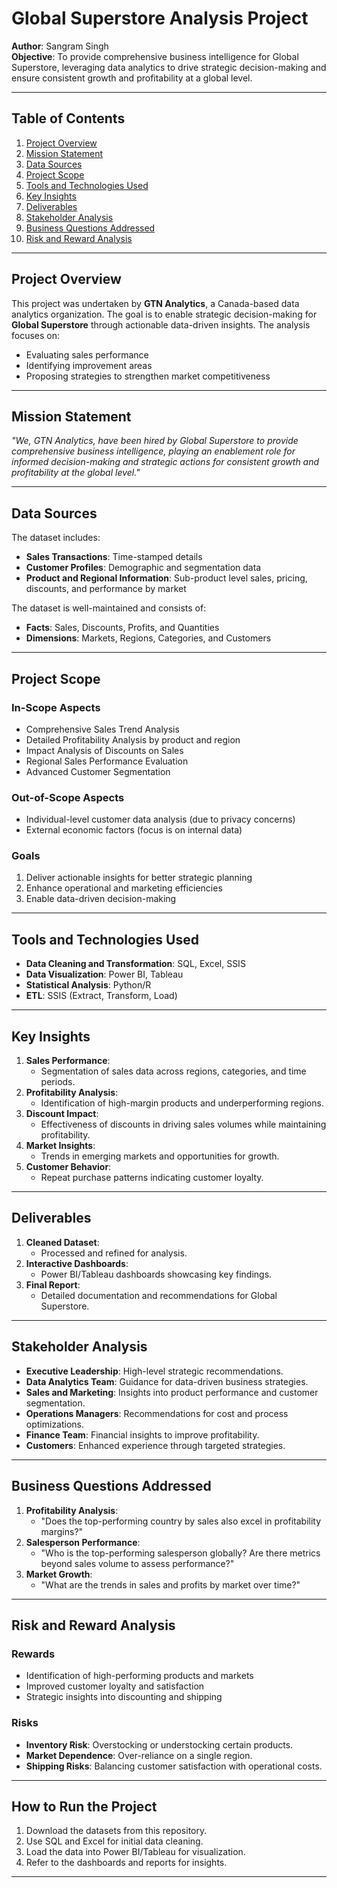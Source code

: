 # Global Superstore Analysis Project

**Author**: Sangram Singh  
**Objective**: To provide comprehensive business intelligence for Global Superstore, leveraging data analytics to drive strategic decision-making and ensure consistent growth and profitability at a global level.

---

## Table of Contents
1. [Project Overview](#project-overview)
2. [Mission Statement](#mission-statement)
3. [Data Sources](#data-sources)
4. [Project Scope](#project-scope)
5. [Tools and Technologies Used](#tools-and-technologies-used)
6. [Key Insights](#key-insights)
7. [Deliverables](#deliverables)
8. [Stakeholder Analysis](#stakeholder-analysis)
9. [Business Questions Addressed](#business-questions-addressed)
10. [Risk and Reward Analysis](#risk-and-reward-analysis)

---

## Project Overview

This project was undertaken by **GTN Analytics**, a Canada-based data analytics organization. The goal is to enable strategic decision-making for **Global Superstore** through actionable data-driven insights. The analysis focuses on:
- Evaluating sales performance
- Identifying improvement areas
- Proposing strategies to strengthen market competitiveness

---

## Mission Statement

*"We, GTN Analytics, have been hired by Global Superstore to provide comprehensive business intelligence, playing an enablement role for informed decision-making and strategic actions for consistent growth and profitability at the global level."*

---

## Data Sources

The dataset includes:
- **Sales Transactions**: Time-stamped details
- **Customer Profiles**: Demographic and segmentation data
- **Product and Regional Information**: Sub-product level sales, pricing, discounts, and performance by market

The dataset is well-maintained and consists of:
- **Facts**: Sales, Discounts, Profits, and Quantities
- **Dimensions**: Markets, Regions, Categories, and Customers

---

## Project Scope

### **In-Scope Aspects**
- Comprehensive Sales Trend Analysis
- Detailed Profitability Analysis by product and region
- Impact Analysis of Discounts on Sales
- Regional Sales Performance Evaluation
- Advanced Customer Segmentation

### **Out-of-Scope Aspects**
- Individual-level customer data analysis (due to privacy concerns)
- External economic factors (focus is on internal data)

### **Goals**
1. Deliver actionable insights for better strategic planning
2. Enhance operational and marketing efficiencies
3. Enable data-driven decision-making

---

## Tools and Technologies Used

- **Data Cleaning and Transformation**: SQL, Excel, SSIS
- **Data Visualization**: Power BI, Tableau
- **Statistical Analysis**: Python/R
- **ETL**: SSIS (Extract, Transform, Load)

---

## Key Insights

1. **Sales Performance**:
   - Segmentation of sales data across regions, categories, and time periods.
2. **Profitability Analysis**:
   - Identification of high-margin products and underperforming regions.
3. **Discount Impact**:
   - Effectiveness of discounts in driving sales volumes while maintaining profitability.
4. **Market Insights**:
   - Trends in emerging markets and opportunities for growth.
5. **Customer Behavior**:
   - Repeat purchase patterns indicating customer loyalty.

---

## Deliverables

1. **Cleaned Dataset**:
   - Processed and refined for analysis.
2. **Interactive Dashboards**:
   - Power BI/Tableau dashboards showcasing key findings.
3. **Final Report**:
   - Detailed documentation and recommendations for Global Superstore.

---

## Stakeholder Analysis

- **Executive Leadership**: High-level strategic recommendations.
- **Data Analytics Team**: Guidance for data-driven business strategies.
- **Sales and Marketing**: Insights into product performance and customer segmentation.
- **Operations Managers**: Recommendations for cost and process optimizations.
- **Finance Team**: Financial insights to improve profitability.
- **Customers**: Enhanced experience through targeted strategies.

---

## Business Questions Addressed

1. **Profitability Analysis**:
   - "Does the top-performing country by sales also excel in profitability margins?"
2. **Salesperson Performance**:
   - "Who is the top-performing salesperson globally? Are there metrics beyond sales volume to assess performance?"
3. **Market Growth**:
   - "What are the trends in sales and profits by market over time?"

---

## Risk and Reward Analysis

### **Rewards**
- Identification of high-performing products and markets
- Improved customer loyalty and satisfaction
- Strategic insights into discounting and shipping

### **Risks**
- **Inventory Risk**: Overstocking or understocking certain products.
- **Market Dependence**: Over-reliance on a single region.
- **Shipping Risks**: Balancing customer satisfaction with operational costs.

---

## How to Run the Project

1. Download the datasets from this repository.
2. Use SQL and Excel for initial data cleaning.
3. Load the data into Power BI/Tableau for visualization.
4. Refer to the dashboards and reports for insights.

---
